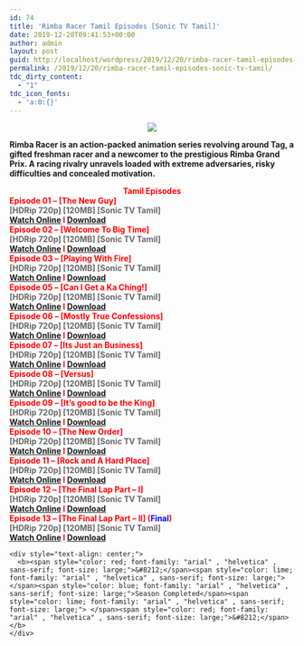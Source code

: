 ```yaml
---
id: 74
title: 'Rimba Racer Tamil Episodes [Sonic TV Tamil]'
date: 2019-12-20T09:41:53+00:00
author: admin
layout: post
guid: http://localhost/wordpress/2019/12/20/rimba-racer-tamil-episodes-sonic-tv-tamil/
permalink: /2019/12/20/rimba-racer-tamil-episodes-sonic-tv-tamil/
tdc_dirty_content:
  - "1"
tdc_icon_fonts:
  - 'a:0:{}'
---
```

<div dir="ltr" style="text-align: left;" trbidi="on">
  <div class="separator" style="clear: both; text-align: center;">
    <a href="https://3.bp.blogspot.com/-38lOKK3nA0Y/XKXZ0lJyMwI/AAAAAAAAAbc/cx3jPY5xXVYXeTICQe4LScyGcTidcIMfwCLcBGAs/s1600/RIMBA-990x557.jpg" imageanchor="1" style="margin-left: 1em; margin-right: 1em;"><img border="0" data-original-height="557" data-original-width="990" src="https://3.bp.blogspot.com/-38lOKK3nA0Y/XKXZ0lJyMwI/AAAAAAAAAbc/cx3jPY5xXVYXeTICQe4LScyGcTidcIMfwCLcBGAs/s1600/RIMBA-990x557.jpg" /></a>
  </div>
  
  <p>
    <span style="font-family: "roboto"; font-size: 13px;"><b>Rimba Racer is an action-packed animation series revolving around Tag, a gifted freshman racer and a newcomer to the prestigious Rimba Grand Prix. A racing rivalry unravels loaded with extreme adversaries, risky difficulties and concealed motivation.</b></span>
  </p>
  
  <div style="text-align: center;">
    <b><span style="color: red; font-family: "arial" , "helvetica" , sans-serif; font-size: x-large;">Tamil Episodes</span></b>
  </div>
  
  <div style="text-align: left;">
    <b><span style="color: red; font-family: "arial" , "helvetica" , sans-serif; font-size: large;">Episode 01 &#8211; [The New Guy]</span></b>
  </div>
  
  <div style="text-align: left;">
    <b><span style="color: #666666; font-family: "arial" , "helvetica" , sans-serif; font-size: large;">[HDRip 720p] [120MB] [Sonic TV Tamil]</span></b><br /><b><span style="color: red; font-family: "arial" , "helvetica" , sans-serif; font-size: large;"><a href="https://toonnetworktamilvideos.blogspot.com/p/rimba-racer-tamil-episode-01-new-guy.html">Watch Online</a> I <a href="https://drive.google.com/file/d/1j1uPLrt4s4nvAVJQRQcwBlbZu2QREa3i/view">Download</a></span></b>
  </div>
  
  <div style="text-align: left;">
    <b><span style="color: red; font-family: "arial" , "helvetica" , sans-serif; font-size: large;"><span style="color: red;">Episode 02 &#8211; [Welcome To Big Time]</span></span></b>
  </div>
  
  <div style="text-align: left;">
    <b><span style="color: #666666; font-family: "arial" , "helvetica" , sans-serif; font-size: large;">[HDRip 720p] [120MB] [Sonic TV Tamil]</span></b><br /><b><span style="color: red; font-family: "arial" , "helvetica" , sans-serif; font-size: large;"><a href="https://toonnetworktamilvideos.blogspot.com/p/rimba-racer-tamil-episode-02-welcome-to.html">Watch Online</a> I <a href="https://drive.google.com/file/d/1zykeFsv80ykJ7vtV3us1h03_jylcOlVp/view">Download</a></span></b>
  </div>
  
  <div style="text-align: left;">
    <b><span style="color: red; font-family: "arial" , "helvetica" , sans-serif; font-size: large;"><span style="color: red;">Episode 03 &#8211; [Playing With Fire]</span></span></b>
  </div>
  
  <div style="text-align: left;">
    <b><span style="color: #666666; font-family: "arial" , "helvetica" , sans-serif; font-size: large;">[HDRip 720p] [120MB] [Sonic TV Tamil]</span></b><br /><b><span style="color: red; font-family: "arial" , "helvetica" , sans-serif; font-size: large;"><a href="https://toonnetworktamilvideos.blogspot.com/p/rimba-racer-ep3.html">Watch Online</a> I <a href="https://drive.google.com/file/d/1FufPWgZd5pOzoOcX223MJ6maPZF8uT4g/view">Download</a></span></b>
  </div>
  
  <div style="text-align: left;">
    <b><span style="color: red; font-family: "arial" , "helvetica" , sans-serif; font-size: large;"><span style="color: red;">Episode 05 &#8211; [Can I Get a Ka Ching!]</span></span></b>
  </div>
  
  <div style="text-align: left;">
    <b><span style="color: #666666; font-family: "arial" , "helvetica" , sans-serif; font-size: large;">[HDRip 720p] [120MB] [Sonic TV Tamil]</span></b><br /><b><span style="color: red; font-family: "arial" , "helvetica" , sans-serif; font-size: large;"><a href="https://toonnetworktamilvideos.blogspot.com/p/rimba-racers-episode-05.html">Watch Online</a> I <a href="https://drive.google.com/file/d/1azTGVdMfZZXeGAefPz_Ia4Q_I0lTAvds/view">Download</a></span></b>
  </div>
  
  <div style="text-align: left;">
    <b><span style="color: red; font-family: "arial" , "helvetica" , sans-serif; font-size: large;"><span style="color: red;">Episode 06 &#8211; [Mostly True Confessions]</span></span></b>
  </div>
  
  <div style="text-align: left;">
    <b><span style="color: #666666; font-family: "arial" , "helvetica" , sans-serif; font-size: large;">[HDRip 720p] [120MB] [Sonic TV Tamil]</span></b><br /><b><span style="color: red; font-family: "arial" , "helvetica" , sans-serif; font-size: large;"><a href="https://toonnetworktamilvideos.blogspot.com/p/rimba-racer-tamil-episode-06-mostly.html">Watch Online</a> I <a href="https://drive.google.com/file/d/12CKCzst56hgAHZtmUo9pDBAEfbD-xm9h/view">Download</a></span></b>
  </div>
  
  <div style="text-align: left;">
    <b><span style="color: red; font-family: "arial" , "helvetica" , sans-serif; font-size: large;"><span style="color: red;">Episode 07 &#8211; [Its Just an Business]</span></span></b>
  </div>
  
  <div style="text-align: left;">
    <b><span style="color: #666666; font-family: "arial" , "helvetica" , sans-serif; font-size: large;">[HDRip 720p] [120MB] [Sonic TV Tamil]</span></b><br /><b><span style="color: red; font-family: "arial" , "helvetica" , sans-serif; font-size: large;"><a href="https://toonnetworktamilvideos.blogspot.com/p/rimba-racer-tamil-episode-07-its-just.html">Watch Online</a> I <a href="https://drive.google.com/file/d/1lKc3PxPV7ridJncrg6Rs9THQ9YtD9dpU/view">Download</a></span></b>
  </div>
  
  <div style="text-align: left;">
    <b><span style="color: red; font-family: "arial" , "helvetica" , sans-serif; font-size: large;"><span style="color: red;">Episode 08 &#8211; [Versus]</span></span></b>
  </div>
  
  <div style="text-align: left;">
    <b><span style="color: #666666; font-family: "arial" , "helvetica" , sans-serif; font-size: large;">[HDRip 720p] [120MB] [Sonic TV Tamil]</span></b><br /><b><span style="color: red; font-family: "arial" , "helvetica" , sans-serif; font-size: large;"><a href="https://toonnetworktamilvideos.blogspot.com/p/rimba-racer-tamil-episode-08-versus.html">Watch Online</a> I <a href="https://drive.google.com/file/d/1UgUFh7q8KGJ-tvjofr4qUcc8389l1hHY/view">Download</a></span></b>
  </div>
  
  <div style="text-align: left;">
    <b><span style="color: red; font-family: "arial" , "helvetica" , sans-serif; font-size: large;"><span style="color: red;">Episode 09 &#8211; [It&#8217;s good to be the King]</span></span></b>
  </div>
  
  <div style="text-align: left;">
    <b><span style="color: #666666; font-family: "arial" , "helvetica" , sans-serif; font-size: large;">[HDRip 720p] [120MB] [Sonic TV Tamil]</span></b><br /><b><span style="color: red; font-family: "arial" , "helvetica" , sans-serif; font-size: large;"><a href="https://toonnetworktamilvideos.blogspot.com/p/rimba-racer-tamil-episode-09-its-good.html">Watch Online</a> I <a href="https://drive.google.com/file/d/1_XMkhUyFuUdu7BpBjc-CXk5nNcoO8E21/view">Download</a></span></b>
  </div>
  
  <div style="text-align: left;">
    <b><span style="color: red; font-family: "arial" , "helvetica" , sans-serif; font-size: large;"><span style="color: red;">Episode 10 &#8211; [The New Order]</span></span></b>
  </div>
  
  <div style="text-align: left;">
    <b><span style="color: #666666; font-family: "arial" , "helvetica" , sans-serif; font-size: large;">[HDRip 720p] [120MB] [Sonic TV Tamil]</span></b><br /><b><span style="color: red; font-family: "arial" , "helvetica" , sans-serif; font-size: large;"><a href="https://drive.google.com/file/d/1P1581TWZ8y0J7_oqqPcaAOzn0KVoLsJJ/view">Watch Online</a> I <a href="https://drive.google.com/file/d/1P1581TWZ8y0J7_oqqPcaAOzn0KVoLsJJ/view">Download</a></span></b>
  </div>
  
  <div style="text-align: left;">
    <b><span style="color: red; font-family: "arial" , "helvetica" , sans-serif; font-size: large;"><span style="color: red;">Episode 11 &#8211; [Rock and A Hard Place]</span></span></b>
  </div>
  
  <div style="text-align: left;">
    <b><span style="color: #666666; font-family: "arial" , "helvetica" , sans-serif; font-size: large;">[HDRip 720p] [120MB] [Sonic TV Tamil]</span></b><br /><b><span style="color: red; font-family: "arial" , "helvetica" , sans-serif; font-size: large;"><a href="https://drive.google.com/open?id=1twJO7qoko-ujCoHF__JVBRmpzIEFW5ma">Watch Online</a> I <a href="https://drive.google.com/open?id=1twJO7qoko-ujCoHF__JVBRmpzIEFW5ma">Download</a></span></b>
  </div>
  
  <div style="text-align: left;">
    <b><span style="color: red; font-family: "arial" , "helvetica" , sans-serif; font-size: large;"><span style="color: red;">Episode 12 &#8211; [The Final Lap Part &#8211; I]</span></span></b>
  </div>
  
  <div style="text-align: left;">
    <b><span style="color: #666666; font-family: "arial" , "helvetica" , sans-serif; font-size: large;">[HDRip 720p] [120MB] [Sonic TV Tamil]</span></b><br /><b><span style="color: red; font-family: "arial" , "helvetica" , sans-serif; font-size: large;"><a href="https://drive.google.com/open?id=1S7UT5hJEWjaE52HWo_RIHR4-hUooJtcZ">Watch Online</a> I <a href="https://drive.google.com/open?id=1S7UT5hJEWjaE52HWo_RIHR4-hUooJtcZ">Download</a></span></b>
  </div>
  
  <div style="text-align: left;">
    <b><span style="color: red; font-family: "arial" , "helvetica" , sans-serif; font-size: large;"><span style="color: red;">Episode 13 &#8211; [The Final Lap Part &#8211; II] (</span><span style="color: blue;">Final</span><span style="color: red;">)</span></span></b>
  </div>
  
  <div style="text-align: left;">
    <b><span style="color: #666666; font-family: "arial" , "helvetica" , sans-serif; font-size: large;">[HDRip 720p] [120MB] [Sonic TV Tamil]</span></b><br /><b><span style="color: red; font-family: "arial" , "helvetica" , sans-serif; font-size: large;"><a href="https://drive.google.com/open?id=1caTEFTatDzK3N2DB8gD8-y7q7vF9z4L5">Watch Online</a> I <a href="https://drive.google.com/open?id=1caTEFTatDzK3N2DB8gD8-y7q7vF9z4L5">Download</a></span></b></p> 
    
    <div style="text-align: center;">
      <b><span style="color: red; font-family: "arial" , "helvetica" , sans-serif; font-size: large;">&#8212;</span><span style="color: lime; font-family: "arial" , "helvetica" , sans-serif; font-size: large;"> </span><span style="color: blue; font-family: "arial" , "helvetica" , sans-serif; font-size: large;">Season Completed</span><span style="color: lime; font-family: "arial" , "helvetica" , sans-serif; font-size: large;"> </span><span style="color: red; font-family: "arial" , "helvetica" , sans-serif; font-size: large;">&#8212;</span></b>
    </div>
  </div>
</div>